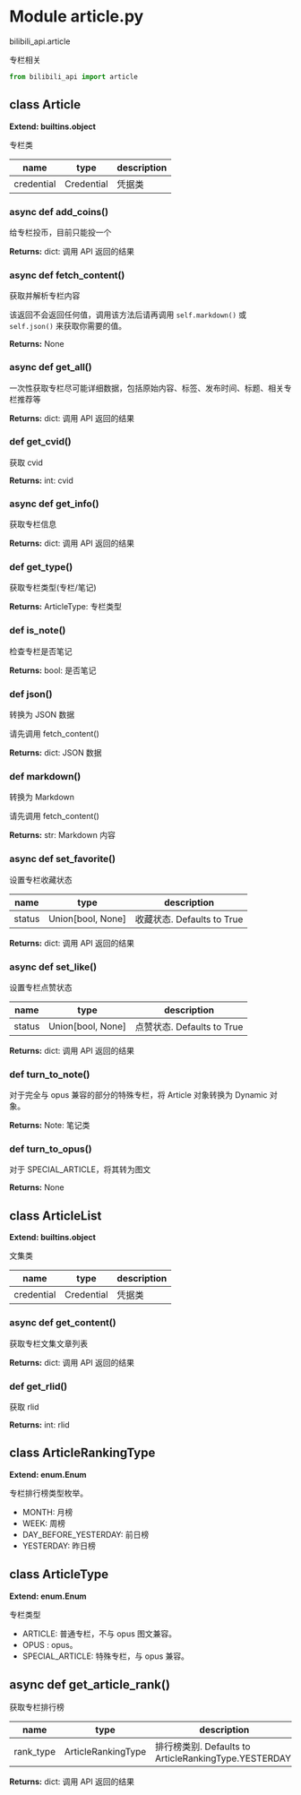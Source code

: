 # Module article.py


bilibili_api.article

专栏相关


``` python
from bilibili_api import article
```

## class Article

**Extend: builtins.object**

专栏类


| name | type | description |
| - | - | - |
| credential | Credential | 凭据类 |


### async def add_coins()

给专栏投币，目前只能投一个



**Returns:** dict: 调用 API 返回的结果




### async def fetch_content()

获取并解析专栏内容

该返回不会返回任何值，调用该方法后请再调用 `self.markdown()` 或 `self.json()` 来获取你需要的值。



**Returns:** None



### async def get_all()

一次性获取专栏尽可能详细数据，包括原始内容、标签、发布时间、标题、相关专栏推荐等



**Returns:** dict: 调用 API 返回的结果




### def get_cvid()

获取 cvid



**Returns:** int: cvid




### async def get_info()

获取专栏信息



**Returns:** dict: 调用 API 返回的结果




### def get_type()

获取专栏类型(专栏/笔记)



**Returns:** ArticleType: 专栏类型




### def is_note()

检查专栏是否笔记



**Returns:** bool: 是否笔记




### def json()

转换为 JSON 数据

请先调用 fetch_content()



**Returns:** dict: JSON 数据




### def markdown()

转换为 Markdown

请先调用 fetch_content()



**Returns:** str: Markdown 内容




### async def set_favorite()

设置专栏收藏状态


| name | type | description |
| - | - | - |
| status | Union[bool, None] | 收藏状态. Defaults to True |

**Returns:** dict: 调用 API 返回的结果




### async def set_like()

设置专栏点赞状态


| name | type | description |
| - | - | - |
| status | Union[bool, None] | 点赞状态. Defaults to True |

**Returns:** dict: 调用 API 返回的结果




### def turn_to_note()

对于完全与 opus 兼容的部分的特殊专栏，将 Article 对象转换为 Dynamic 对象。



**Returns:** Note: 笔记类




### def turn_to_opus()

对于 SPECIAL_ARTICLE，将其转为图文



**Returns:** None



## class ArticleList

**Extend: builtins.object**

文集类


| name | type | description |
| - | - | - |
| credential | Credential | 凭据类 |


### async def get_content()

获取专栏文集文章列表



**Returns:** dict: 调用 API 返回的结果




### def get_rlid()

获取 rlid



**Returns:** int: rlid




## class ArticleRankingType

**Extend: enum.Enum**

专栏排行榜类型枚举。

+ MONTH: 月榜
+ WEEK: 周榜
+ DAY_BEFORE_YESTERDAY: 前日榜
+ YESTERDAY: 昨日榜




## class ArticleType

**Extend: enum.Enum**

专栏类型

- ARTICLE: 普通专栏，不与 opus 图文兼容。
- OPUS   : opus。
- SPECIAL_ARTICLE: 特殊专栏，与 opus 兼容。




## async def get_article_rank()

获取专栏排行榜


| name | type | description |
| - | - | - |
| rank_type | ArticleRankingType | 排行榜类别. Defaults to ArticleRankingType.YESTERDAY. |

**Returns:** dict: 调用 API 返回的结果





